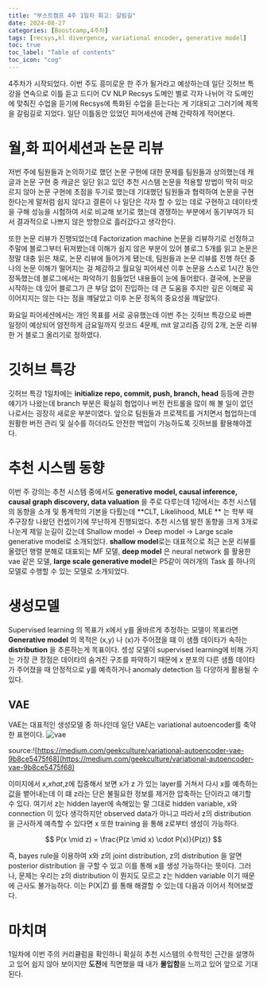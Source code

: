 ```yaml
---
title: "부스트캠프 4주 1일차 회고: 갈림길"
date: 2024-08-27
categories: [Boostcamp,4주차]
tags: [recsys,kl divergence, variational encoder, generative model]
toc: true
toc_label: "Table of contents"
toc_icon: "cog"
---
```


4주차가 시작되었다. 이번 주도 흥미로운 한 주가 될거라고 예상하는데 일단 깃허브 특강을 연속으로 이틀 듣고 드디어 CV NLP Recsys 도메인 별로 각자 나뉘어 각 도메인에 맞춰진 수업을 듣기에 Recsys에 특화된 수업을 듣는다는 게 기대되고 그러기에 제목을
갈림길로 지었다. 일단 이틀동안 있었던 피어세션에 관해 간략하게 적어본다.

# 월,화 피어세션과 논문 리뷰

저번 주에 팀원들과 논의하기로 했던 논문 구현에 대한 문제를 팀원들과 상의했는데 캐글과 논문 구현 중 캐글은 일단 읽고 있던 추천 시스템 논문을 적용할 방법이 딱히 떠오르지 않아 논문 구현에 초점을 두기로 했는데
기대했던 팀원들과 협력하여 논문을 구현한다는게 말처럼 쉽지 않다고 결론이 나 일단은 각자 할 수 있는 데로 구현하고 데이타셋을 구해 성능을 시험하여 서로 비교해 보기로 했는데 경쟁하는 부분에서 동기부여가 되서
결과적으로 나쁘지 않은 방향으로 흘러갔다고 생각한다. 

또한 논문 리뷰가 진행되었는데 Factorization machine 논문을 리뷰하기로 선정하고 주말에 블로그부터 뒤져봤는데 이해가 쉽지 않은 부분이 있어 블로그 5개를 읽고 논문은 정말 대충 읽은 채로, 논문 리뷰에 
들어가게 됐는데, 팀원들과 논문 리뷰를 진행 하던 중 나의 논문 이해가 떨어지는 걸 체감하고 월요일 피어세션 이후 논문을 스스로 1시간 동안 정독했는데 블로그에서는 파악하기 힘들었던 내용들이 눈에 들어왔다.
결국에, 논문을 시작하는 데 있어 블로그가 큰 부담 없이 진입하는 데 큰 도움을 주지만 깊은 이해로 꼭 이어지지는 않는 다는 점을 꺠달았고 이후 논문 정독의 중요성을 꺠달았다.

화요일 피어세션에서는 개인 목표를 서로 공유했는데 이번 주는 깃허브 특강으로 바쁜 일정이 예상되어 얌전하게 금요일까지 릿코드 4문제, mit 알고리즘 강의 2개, 논문 리뷰한 거 블로그 올리기로 정하였다.

# 깃허브 특강

깃허브 특강 1일차에는 **initialize repo, commit, push, branch, head** 등등에 관한 얘기가 나왔는데 branch 부분은 확실히 협업이나 버전 컨트롤을 많이 해 볼 일이 없던 나로서는 굉장히 새로운 부분이였다.
앞으로 팀원들과 프로젝트를 거치면서 협업하는데 원활한 버전 관리 및 실수를 하더라도 안전한 백업이 가능하도록 깃허브를 활용해야겠다.

# 추천 시스템 동향

이번 주 강의는 추천 시스템 중에서도 **generative model, causal inference, causal graph discovery, data valuation** 을 주로 다루는데 1강에서는 추천 시스템의 동향을 소개 및 통계학의 기본을 다뤘는데
**CLT, Likelihood, MLE ** 는 학부 때 주구장창 나왔던 컨셉이기에 무난하게 진행되었다. 추천 시스템 발전 동향을 크게 3개로 나눈게 제일 눈길이 갔는데 Shallow model -> Deep model -> Large scale generative model로
소개되었다. **shallow model**로는 대표적으로 최근 논문 리뷰를 올렸던 행렬 분해로 대표되는 MF 모델, **deep model** 은 neural network 를 활용한 vae 같은 모델, **large scale generative model**은 P5같이 여러개의 
Task 를 하나의 모델로 수행할 수 있는 모델로 소개되었다.

# 생성모델

Supervised learning 의 목표가 x에서 y를 올바르게 추정하는 모델이 목표라면 **Generative model** 의 목적은 (x,y) 나 (x)가 주어졌을 떄 이 샘플 데이타가 속하는 **distribution** 을 추론하는게 목표이다. 셍성 모델이 supervised learning에 비해
가지는 가장 큰 장점은 데이타의 숨겨진 구조를 파악하기 때문에 x 분포의 다른 샘플 데이타가 주어졌을 때 안정적으로 y를 예측하거나 anomaly detection 등 다양하게 활용될 수 있다.

## VAE

VAE는 대표적인 생성모델 중 하나인데 일단 VAE는 variational autoencoder를 축약한 표현이다. ![vae](https://miro.medium.com/v2/resize:fit:1400/format:webp/1*r1R0cxCnErWgE0P4Q-hI0Q.jpeg)

source:![https://medium.com/geekculture/variational-autoencoder-vae-9b8ce5475f68](https://medium.com/geekculture/variational-autoencoder-vae-9b8ce5475f68)

이미지에서 x,$xhat$,z에 집중해서 보면 x가 z 가 있는 layer를 거쳐서 다시 x를 예측하는 값을 뱉어내는데 이 떄 z라는 단은 불필요한 정보를 제거한 압축하는 단이라고 얘기할 수 있다. 여기서 z는 hidden layer에 속해있는 말 그대로 hidden variable,
x와 connection 이 있다 생각하지만 observed data가 아니고 따라서 z의 distribution 을 근사하게 예측할 수 있다면 x 또한 training 을 통해 z로부터 생성이 가능하다.

```math

P(x \mid z) = \frac{P(z \mid x) \cdot P(x)}{P(z)}

```

즉, bayes rule을 이용하여 x와 z의 joint distribution, z의 distribution 을 알면 posterior distribution 을 구할 수 있고 이를 통해 x를 생성 가능하다는 뜻이다. 그러나, 문제는 우리는 z의 distribution 이 뭔지도 모르고 z는 hidden variable 이기 때문에
근사도 불가능하다. 이는 P(X|Z) 를 통해 해결할 수 있는데 다음과 이어서 적어보겠다.

# 마치며

1일차에 이번 주의 커리큘럼을 확인하니 확실히 추천 시스템의 수학적인 근간을 설명하고 있어 쉽지 않아 보이지만 **도전**에 직면했을 떄 내가 **몰입함**을 느끼고 있어 앞으로 기대된다.



